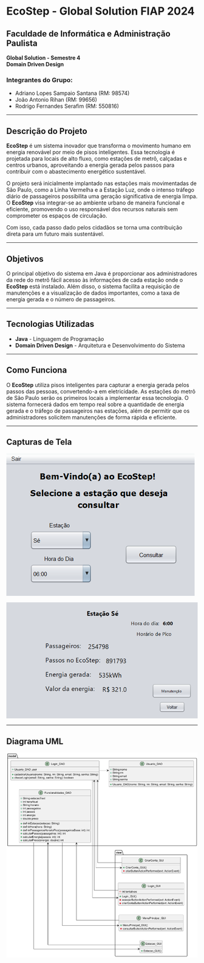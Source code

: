 # EcoStep - Global Solution FIAP 2024

## Faculdade de Informática e Administração Paulista  
**Global Solution - Semestre 4**  
**Domain Driven Design**

### Integrantes do Grupo:
- Adriano Lopes Sampaio Santana (RM: 98574)
- João Antonio Rihan (RM: 99656)
- Rodrigo Fernandes Serafim (RM: 550816)

---

## Descrição do Projeto

**EcoStep** é um sistema inovador que transforma o movimento humano em energia renovável por meio de pisos inteligentes. Essa tecnologia é projetada para locais de alto fluxo, como estações de metrô, calçadas e centros urbanos, aproveitando a energia gerada pelos passos para contribuir com o abastecimento energético sustentável.

O projeto será inicialmente implantado nas estações mais movimentadas de São Paulo, como a Linha Vermelha e a Estação Luz, onde o intenso tráfego diário de passageiros possibilita uma geração significativa de energia limpa. O **EcoStep** visa integrar-se ao ambiente urbano de maneira funcional e eficiente, promovendo o uso responsável dos recursos naturais sem comprometer os espaços de circulação. 

Com isso, cada passo dado pelos cidadãos se torna uma contribuição direta para um futuro mais sustentável.

---

## Objetivos

O principal objetivo do sistema em Java é proporcionar aos administradores da rede do metrô fácil acesso às informações de cada estação onde o **EcoStep** está instalado. Além disso, o sistema facilita a requisição de manutenções e a visualização de dados importantes, como a taxa de energia gerada e o número de passageiros.

---

## Tecnologias Utilizadas

- **Java** - Linguagem de Programação
- **Domain Driven Design** - Arquitetura e Desenvolvimento do Sistema

---

## Como Funciona

O **EcoStep** utiliza pisos inteligentes para capturar a energia gerada pelos passos das pessoas, convertendo-a em eletricidade. As estações do metrô de São Paulo serão os primeiros locais a implementar essa tecnologia. O sistema fornecerá dados em tempo real sobre a quantidade de energia gerada e o tráfego de passageiros nas estações, além de permitir que os administradores solicitem manutenções de forma rápida e eficiente.

---

## Capturas de Tela

![Imagem 1](img/1.png)

![Imagem 2](img/2.png)


---

## Diagrama UML

![UML](img/umls.png)

